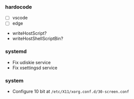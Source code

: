 ### hardocode

- [ ] vscode
- [ ] edge
- writeHostScript?
- writeHostShellScriptBin?

### systemd

- Fix udiskie service
- Fix xsettingsd service

### system

- Configure 10 bit at `/etc/X11/xorg.conf.d/30-screen.conf`
